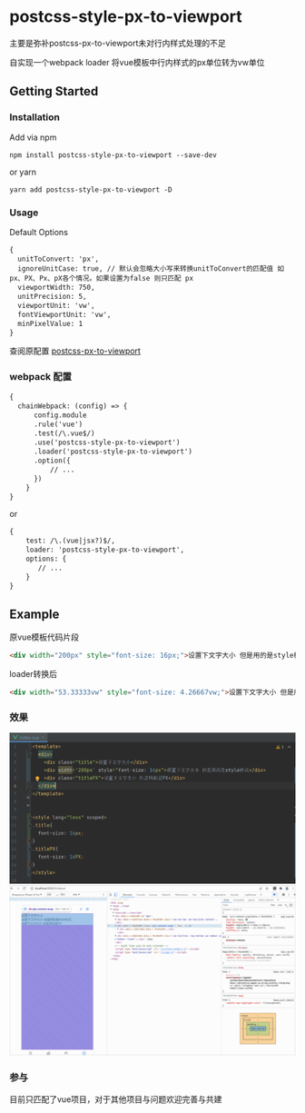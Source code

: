 # postcss-style-px-to-viewport
主要是弥补postcss-px-to-viewport未对行内样式处理的不足

自实现一个webpack loader 将vue模板中行内样式的px单位转为vw单位


## Getting Started

### Installation
Add via npm
```
npm install postcss-style-px-to-viewport --save-dev
```
or yarn
```
yarn add postcss-style-px-to-viewport -D
```

### Usage

Default Options
```
{
  unitToConvert: 'px', 
  ignoreUnitCase: true, // 默认会忽略大小写来转换unitToConvert的匹配值 如px、PX、Px、pX各个情况。如果设置为false 则只匹配 px
  viewportWidth: 750,
  unitPrecision: 5,
  viewportUnit: 'vw',
  fontViewportUnit: 'vw',
  minPixelValue: 1
}
```
查阅原配置 [postcss-px-to-viewport](https://github.com/evrone/postcss-px-to-viewport#usage)

### webpack 配置
```
{
  chainWebpack: (config) => {
      config.module
      .rule('vue')
      .test(/\.vue$/)
      .use('postcss-style-px-to-viewport')
      .loader('postcss-style-px-to-viewport')
      .option({
          // ...
      })
    }
}
```
or
```
{
    test: /\.(vue|jsx?)$/,
    loader: 'postcss-style-px-to-viewport',
    options: {
       // ...
    }
}
```

## Example

原vue模板代码片段
```html
<div width="200px" style="font-size: 16px;">设置下文字大小 但是用的是style样式</div>
```
loader转换后
```html
<div width="53.33333vw" style="font-size: 4.26667vw;">设置下文字大小 但是用的是style样式</div>
```

### 效果
![code](https://raw.githubusercontent.com/tiger-mini/assets/main/img/code.png)
![runtime](https://raw.githubusercontent.com/tiger-mini/assets/main/img/runtime.gif)


### 参与

目前只匹配了vue项目，对于其他项目与问题欢迎完善与共建
